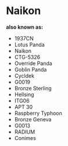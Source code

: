 # Naikon

**also known as:**
- 1937CN
- Lotus Panda
- Naikon
- CTG-5326
- Override Panda
- Goblin Panda
- Cycldek
- G0019
- Bronze Sterling
- Hellsing
- ITG06
- APT 30
- Raspberry Typhoon
- Bronze Geneva
- G0013
- RADIUM
- Conimes
